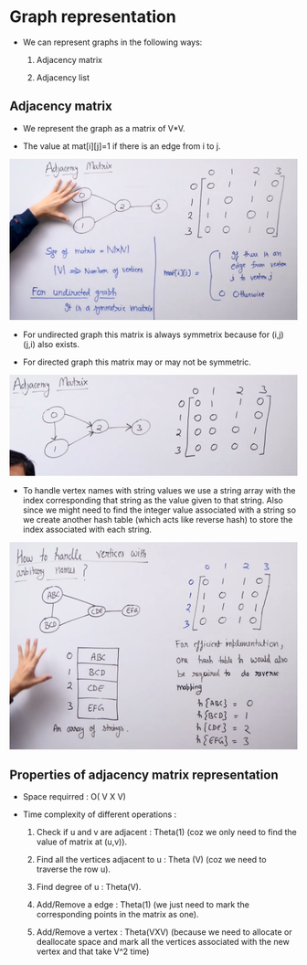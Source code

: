 # Graph representation

* We can represent graphs in the following ways: 
    1) Adjacency matrix

    2) Adjacency list

## Adjacency matrix

* We represent the graph as a matrix of V*V.

* The value at mat[i][j]=1 if there is an edge from i to j.

![](2021-10-18-14-05-01.png)

* For undirected graph this matrix is always symmetrix because for (i,j) (j,i) also exists.

* For directed graph this matrix may or may not be symmetric.

![](2021-10-18-14-06-11.png)

* To handle vertex names with string values we use a string array with the index corresponding that string as the value given to that string. Also since we might need to find the integer value associated with a string so we create another hash table (which acts like reverse hash) to store the index associated with each string.

![](2021-10-18-18-41-32.png)

## Properties of adjacency matrix representation

* Space requirred : O( V X V)

* Time complexity of different operations :
    1) Check if u and v are adjacent : Theta(1) (coz we only need to find the value of matrix at (u,v)).

    2) Find all the vertices adjacent to u : Theta (V) (coz we need to traverse the row u).

    3) Find degree of u : Theta(V).

    4) Add/Remove a edge : Theta(1) (we just need to mark the corresponding points in the matrix as one).

    5) Add/Remove a vertex : Theta(VXV) (because we need to allocate or deallocate space and mark all the vertices associated with the new vertex and that take V^2 time)

    